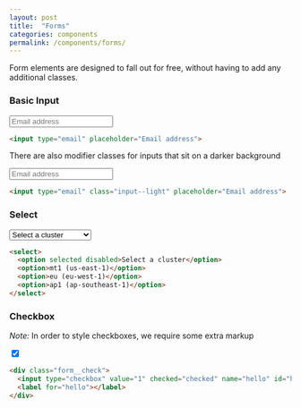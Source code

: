 ```yaml
---
layout: post
title:  "Forms"
categories: components
permalink: /components/forms/
---
```


Form elements are designed to fall out for free, without having to add any additional classes.

### Basic Input
<div class="pattern">
  <input type="email" placeholder="Email address">
</div>

``` html
<input type="email" placeholder="Email address">
```

There are also modifier classes for inputs that sit on a darker background

<div class="pattern pattern--dark">
  <input type="email" class="input--light" placeholder="Email address">
</div>

``` html
<input type="email" class="input--light" placeholder="Email address">
```

### Select
<div class="pattern">
  <select>
    <option selected disabled>Select a cluster</option>
    <option>mt1 (us-east-1)</option>
    <option>eu (eu-west-1)</option>
    <option>ap1 (ap-southeast-1)</option>
  </select>
</div>

```html
<select>
  <option selected disabled>Select a cluster</option>
  <option>mt1 (us-east-1)</option>
  <option>eu (eu-west-1)</option>
  <option>ap1 (ap-southeast-1)</option>
</select>
```

### Checkbox
*Note:* In order to style checkboxes, we require some extra markup
<div class="pattern">
  <div class="form__check">
    <input type="checkbox" value="1" checked="checked" name="hello" id="hello">
    <label for="hello"></label>
  </div>
</div>

```html
<div class="form__check">
  <input type="checkbox" value="1" checked="checked" name="hello" id="hello">
  <label for="hello"></label>
</div>
```